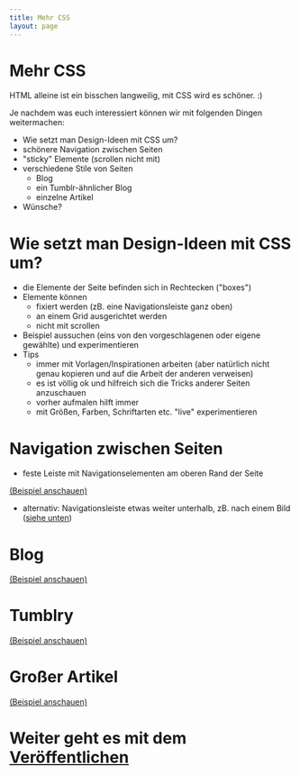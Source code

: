```yaml
---
title: Mehr CSS
layout: page
---
```


# Mehr CSS

HTML alleine ist ein bisschen langweilig, mit CSS wird es schöner. :)

Je nachdem was euch interessiert können wir mit folgenden Dingen weitermachen:

* Wie setzt man Design-Ideen mit CSS um?
* schönere Navigation zwischen Seiten
* "sticky" Elemente (scrollen nicht mit)
* verschiedene Stile von Seiten
    - Blog
    - ein Tumblr-ähnlicher Blog
    - einzelne Artikel
* Wünsche?

# Wie setzt man Design-Ideen mit CSS um?

* die Elemente der Seite befinden sich in Rechtecken ("boxes")
* Elemente können
    - fixiert werden (zB. eine Navigationsleiste ganz oben)
    - an einem Grid ausgerichtet werden
    - nicht mit scrollen
* Beispiel aussuchen (eins von den vorgeschlagenen oder eigene gewählte)
    und experimentieren
* Tips
    - immer mit Vorlagen/Inspirationen arbeiten (aber natürlich nicht genau
        kopieren und auf die Arbeit der anderen verweisen)
    - es ist völlig ok und hilfreich sich die Tricks anderer Seiten
        anzuschauen
    - vorher aufmalen hilft immer
    - mit Größen, Farben, Schriftarten etc. "live" experimentieren

# Navigation zwischen Seiten

* feste Leiste mit Navigationselementen am oberen Rand der Seite

[(Beispiel anschauen)](header.html)

* alternativ: Navigationsleiste etwas weiter unterhalb, zB. nach
    einem Bild ([siehe unten](#tumblry))

# Blog

[(Beispiel anschauen)](pretty-blog.html)

# Tumblry

[(Beispiel anschauen)](tumblry.html)

# Großer Artikel

[(Beispiel anschauen)](article.html)

# Weiter geht es mit dem [Veröffentlichen](publishing.html)
